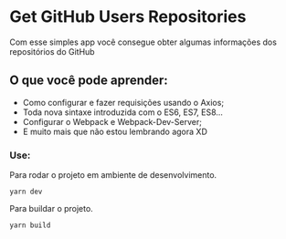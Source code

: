 # Get GitHub Users Repositories
Com esse simples app você consegue obter algumas informações dos repositórios do GitHub

## O que você pode aprender: 
* Como configurar e fazer requisições usando o Axios;
* Toda nova sintaxe introduzida com o ES6, ES7, ES8...
* Configurar o Webpack e Webpack-Dev-Server;
* E muito mais que não estou lembrando agora XD

### Use: 
Para rodar o projeto em ambiente de desenvolvimento.

    yarn dev

Para buildar o projeto.

    yarn build
